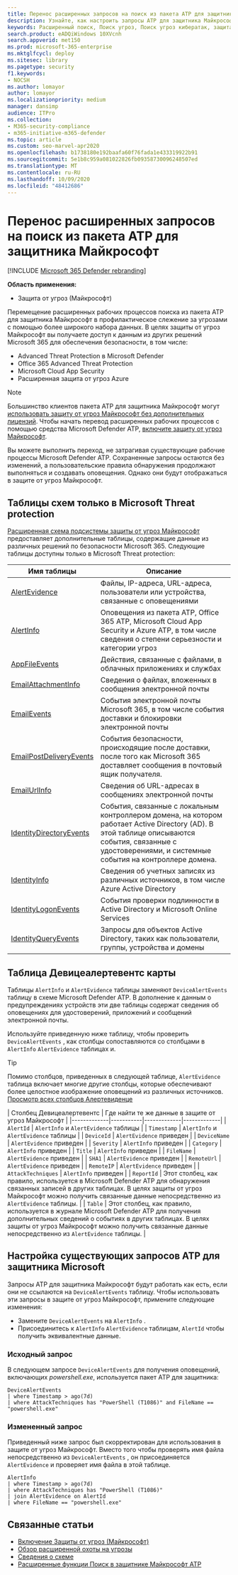 ```yaml
---
title: Перенос расширенных запросов на поиск из пакета ATP для защитника Майкрософт
description: Узнайте, как настроить запросы ATP для защитника Майкрософт, чтобы их можно было использовать в защите от угроз Майкрософт.
keywords: Расширенный поиск, Поиск угроз, Поиск угроз кибератак, защита от угроз Майкрософт, Microsoft 365, MTP, m365, пакет ATP ATP, мдатп, поиск, запрос, телеметрии, пользовательские обнаружения, схема, Кусто, Microsoft 365, сопоставление
search.product: eADQiWindows 10XVcnh
search.appverid: met150
ms.prod: microsoft-365-enterprise
ms.mktglfcycl: deploy
ms.sitesec: library
ms.pagetype: security
f1.keywords:
- NOCSH
ms.author: lomayor
author: lomayor
ms.localizationpriority: medium
manager: dansimp
audience: ITPro
ms.collection:
- M365-security-compliance
- m365-initiative-m365-defender
ms.topic: article
ms.custom: seo-marvel-apr2020
ms.openlocfilehash: b1738180e192baafa60f76fada1e433319922b91
ms.sourcegitcommit: 5e1b8c959a081022826fb09358730096248507ed
ms.translationtype: MT
ms.contentlocale: ru-RU
ms.lasthandoff: 10/09/2020
ms.locfileid: "48412686"
---
```

# <a name="migrate-advanced-hunting-queries-from-microsoft-defender-atp"></a>Перенос расширенных запросов на поиск из пакета ATP для защитника Майкрософт

[!INCLUDE [Microsoft 365 Defender rebranding](../includes/microsoft-defender.md)]

**Область применения:**
- Защита от угроз (Майкрософт)

Перемещение расширенных рабочих процессов поиска из пакета ATP для защитника Майкрософт в профилактическое слежение за угрозами с помощью более широкого набора данных. В целях защиты от угроз Майкрософт вы получаете доступ к данным из других решений Microsoft 365 для обеспечения безопасности, в том числе:

- Advanced Threat Protection в Microsoft Defender
- Office 365 Advanced Threat Protection
- Microsoft Cloud App Security
- Расширенная защита от угроз Azure

>[!NOTE]
>Большинство клиентов пакета ATP для защитника Майкрософт могут [использовать защиту от угроз Майкрософт без дополнительных лицензий](prerequisites.md#licensing-requirements). Чтобы начать перевод расширенных рабочих процессов с помощью средства Microsoft Defender ATP, [включите защиту от угроз Майкрософт](mtp-enable.md).

Вы можете выполнить переход, не затрагивая существующие рабочие процессы Microsoft Defender ATP. Сохраненные запросы остаются без изменений, а пользовательские правила обнаружения продолжают выполняться и создавать оповещения. Однако они будут отображаться в защите от угроз Майкрософт. 

## <a name="schema-tables-in-microsoft-threat-protection-only"></a>Таблицы схем только в Microsoft Threat protection
[Расширенная схема подсистемы защиты от угроз Майкрософт](advanced-hunting-schema-tables.md) предоставляет дополнительные таблицы, содержащие данные из различных решений по безопасности Microsoft 365. Следующие таблицы доступны только в Microsoft Threat protection:

| Имя таблицы | Описание |
|------------|-------------|
| [AlertEvidence](advanced-hunting-alertevidence-table.md) | Файлы, IP-адреса, URL-адреса, пользователи или устройства, связанные с оповещениями |
| [AlertInfo](advanced-hunting-alertinfo-table.md) | Оповещения из пакета ATP, Office 365 ATP, Microsoft Cloud App Security и Azure ATP, в том числе сведения о степени серьезности и категории угроз  |
| [AppFileEvents](advanced-hunting-appfileevents-table.md) | Действия, связанные с файлами, в облачных приложениях и службах |
| [EmailAttachmentInfo](advanced-hunting-emailattachmentinfo-table.md) | Сведения о файлах, вложенных в сообщения электронной почты |
| [EmailEvents](advanced-hunting-emailevents-table.md) | События электронной почты Microsoft 365, в том числе события доставки и блокировки электронной почты |
| [EmailPostDeliveryEvents](advanced-hunting-emailpostdeliveryevents-table.md) | События безопасности, происходящие после доставки, после того как Microsoft 365 доставляет сообщения в почтовый ящик получателя. |
| [EmailUrlInfo](advanced-hunting-emailurlinfo-table.md) | Сведения об URL-адресах в сообщениях электронной почты |
| [IdentityDirectoryEvents](advanced-hunting-identitydirectoryevents-table.md) | События, связанные с локальным контроллером домена, на котором работает Active Directory (AD). В этой таблице описываются события, связанные с удостоверениями, и системные события на контроллере домена. |
| [IdentityInfo](advanced-hunting-identityinfo-table.md) | Сведения об учетных записях из различных источников, в том числе Azure Active Directory |
| [IdentityLogonEvents](advanced-hunting-identitylogonevents-table.md) | События проверки подлинности в Active Directory и Microsoft Online Services |
| [IdentityQueryEvents](advanced-hunting-identityqueryevents-table.md) | Запросы для объектов Active Directory, таких как пользователи, группы, устройства и домены |

## <a name="map-devicealertevents-table"></a>Таблица Девицеалертевентс карты
Таблицы `AlertInfo` и `AlertEvidence` таблицы заменяют `DeviceAlertEvents` таблицу в схеме Microsoft Defender ATP. В дополнение к данным о предупреждениях устройств эти две таблицы содержат сведения об оповещениях для удостоверений, приложений и сообщений электронной почты.

Используйте приведенную ниже таблицу, чтобы проверить `DeviceAlertEvents` , как столбцы сопоставляются со столбцами в `AlertInfo` `AlertEvidence` таблицах и.

>[!TIP]
>Помимо столбцов, приведенных в следующей таблице, `AlertEvidence` таблица включает многие другие столбцы, которые обеспечивают более целостное изображение оповещений из различных источников. [Просмотр всех столбцов Алертевиденце](advanced-hunting-alertevidence-table.md) 

| Столбец Девицеалертевентс | Где найти те же данные в защите от угроз Майкрософт |
|-------------|-----------|-------------|-------------|
| `AlertId` | `AlertInfo` и  `AlertEvidence` таблицы |
| `Timestamp` | `AlertInfo` и  `AlertEvidence` таблицы |
| `DeviceId` | `AlertEvidence` приведен |
| `DeviceName` | `AlertEvidence` приведен |
| `Severity` | `AlertInfo` приведен |
| `Category` | `AlertInfo` приведен |
| `Title` | `AlertInfo` приведен |
| `FileName` | `AlertEvidence` приведен |
| `SHA1` | `AlertEvidence` приведен |
| `RemoteUrl` | `AlertEvidence` приведен |
| `RemoteIP` | `AlertEvidence` приведен |
| `AttackTechniques` | `AlertInfo` приведен |
| `ReportId` | Этот столбец, как правило, используется в Microsoft Defender ATP для обнаружения связанных записей в других таблицах. В целях защиты от угроз Майкрософт можно получить связанные данные непосредственно из `AlertEvidence` таблицы. |
| `Table` | Этот столбец, как правило, используется в журнале Microsoft Defender ATP для получения дополнительных сведений о событиях в других таблицах. В целях защиты от угроз Майкрософт можно получить связанные данные непосредственно из `AlertEvidence` таблицы. |

## <a name="adjust-existing-microsoft-defender-atp-queries"></a>Настройка существующих запросов ATP для защитника Microsoft
Запросы ATP для защитника Майкрософт будут работать как есть, если они не ссылаются на `DeviceAlertEvents` таблицу. Чтобы использовать эти запросы в защите от угроз Майкрософт, примените следующие изменения:

- Замените `DeviceAlertEvents` на `AlertInfo` .
- Присоединитесь к `AlertInfo` `AlertEvidence` таблицам, `AlertId` чтобы получить эквивалентные данные.

### <a name="original-query"></a>Исходный запрос
В следующем запросе `DeviceAlertEvents` для получения оповещений, включающих _powershell.exe_, используется пакет ATP для защитника:

```kusto
DeviceAlertEvents
| where Timestamp > ago(7d) 
| where AttackTechniques has "PowerShell (T1086)" and FileName == "powershell.exe"
```
### <a name="modified-query"></a>Измененный запрос
Приведенный ниже запрос был скорректирован для использования в защите от угроз Майкрософт. Вместо того чтобы проверять имя файла непосредственно из `DeviceAlertEvents` , он присоединяется `AlertEvidence` и проверяет имя файла в этой таблице.

```kusto
AlertInfo 
| where Timestamp > ago(7d) 
| where AttackTechniques has "PowerShell (T1086)" 
| join AlertEvidence on AlertId
| where FileName == "powershell.exe"
```

## <a name="related-topics"></a>Связанные статьи
- [Включение Защиты от угроз (Майкрософт)](advanced-hunting-query-language.md)
- [Обзор расширенной охоты на угрозы](advanced-hunting-overview.md)
- [Сведения о схеме](advanced-hunting-schema-tables.md)
- [Расширенные функции Поиск в защитнике Майкрософт ATP](https://docs.microsoft.com/windows/security/threat-protection/microsoft-defender-atp/advanced-hunting-overview)